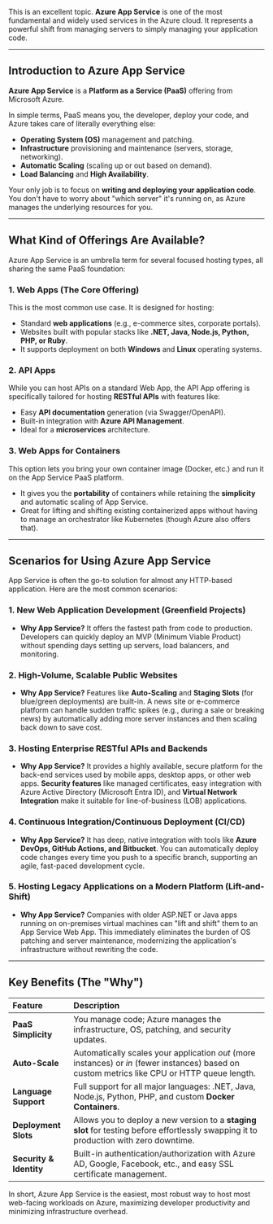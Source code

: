 This is an excellent topic. **Azure App Service** is one of the most fundamental and widely used services in the Azure cloud. It represents a powerful shift from managing servers to simply managing your application code.

---

## Introduction to Azure App Service

**Azure App Service** is a **Platform as a Service (PaaS)** offering from Microsoft Azure.

In simple terms, PaaS means you, the developer, deploy your code, and Azure takes care of literally everything else:

* **Operating System (OS)** management and patching.
* **Infrastructure** provisioning and maintenance (servers, storage, networking).
* **Automatic Scaling** (scaling up or out based on demand).
* **Load Balancing** and **High Availability**.

Your only job is to focus on **writing and deploying your application code**. You don't have to worry about "which server" it's running on, as Azure manages the underlying resources for you.

---

## What Kind of Offerings Are Available?

Azure App Service is an umbrella term for several focused hosting types, all sharing the same PaaS foundation:

### 1. Web Apps (The Core Offering)
This is the most common use case. It is designed for hosting:
* Standard **web applications** (e.g., e-commerce sites, corporate portals).
* Websites built with popular stacks like **.NET, Java, Node.js, Python, PHP, or Ruby**.
* It supports deployment on both **Windows** and **Linux** operating systems.

### 2. API Apps
While you can host APIs on a standard Web App, the API App offering is specifically tailored for hosting **RESTful APIs** with features like:
* Easy **API documentation** generation (via Swagger/OpenAPI).
* Built-in integration with **Azure API Management**.
* Ideal for a **microservices** architecture.

### 3. Web Apps for Containers
This option lets you bring your own container image (Docker, etc.) and run it on the App Service PaaS platform.
* It gives you the **portability** of containers while retaining the **simplicity** and automatic scaling of App Service.
* Great for lifting and shifting existing containerized apps without having to manage an orchestrator like Kubernetes (though Azure also offers that).

---

## Scenarios for Using Azure App Service

App Service is often the go-to solution for almost any HTTP-based application. Here are the most common scenarios:

### 1. New Web Application Development (Greenfield Projects)
* **Why App Service?** It offers the fastest path from code to production. Developers can quickly deploy an MVP (Minimum Viable Product) without spending days setting up servers, load balancers, and monitoring.

### 2. High-Volume, Scalable Public Websites
* **Why App Service?** Features like **Auto-Scaling** and **Staging Slots** (for blue/green deployments) are built-in. A news site or e-commerce platform can handle sudden traffic spikes (e.g., during a sale or breaking news) by automatically adding more server instances and then scaling back down to save cost.

### 3. Hosting Enterprise RESTful APIs and Backends
* **Why App Service?** It provides a highly available, secure platform for the back-end services used by mobile apps, desktop apps, or other web apps. **Security features** like managed certificates, easy integration with Azure Active Directory (Microsoft Entra ID), and **Virtual Network Integration** make it suitable for line-of-business (LOB) applications.

### 4. Continuous Integration/Continuous Deployment (CI/CD)
* **Why App Service?** It has deep, native integration with tools like **Azure DevOps, GitHub Actions, and Bitbucket**. You can automatically deploy code changes every time you push to a specific branch, supporting an agile, fast-paced development cycle.

### 5. Hosting Legacy Applications on a Modern Platform (Lift-and-Shift)
* **Why App Service?** Companies with older ASP.NET or Java apps running on on-premises virtual machines can "lift and shift" them to an App Service Web App. This immediately eliminates the burden of OS patching and server maintenance, modernizing the application's infrastructure without rewriting the code.

---

## Key Benefits (The "Why")

| Feature | Description |
| :--- | :--- |
| **PaaS Simplicity** | You manage code; Azure manages the infrastructure, OS, patching, and security updates. |
| **Auto-Scale** | Automatically scales your application *out* (more instances) or *in* (fewer instances) based on custom metrics like CPU or HTTP queue length. |
| **Language Support** | Full support for all major languages: .NET, Java, Node.js, Python, PHP, and custom **Docker Containers**. |
| **Deployment Slots** | Allows you to deploy a new version to a **staging slot** for testing before effortlessly swapping it to production with zero downtime. |
| **Security & Identity**| Built-in authentication/authorization with Azure AD, Google, Facebook, etc., and easy SSL certificate management. |

In short, Azure App Service is the easiest, most robust way to host most web-facing workloads on Azure, maximizing developer productivity and minimizing infrastructure overhead.
